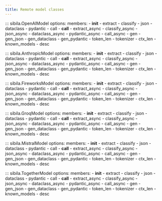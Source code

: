 ```yaml
---
title: Remote model classes
---
```


::: sibila.OpenAIModel
    options:
        members:
            - __init__
            - extract
            - classify
            - json
            - dataclass
            - pydantic
            - call
            - __call__
            - extract_async
            - classify_async
            - json_async
            - dataclass_async
            - pydantic_async
            - call_async
            - gen
            - gen_json
            - gen_dataclass
            - gen_pydantic
            - token_len
            - tokenizer
            - ctx_len
            - known_models
            - desc

::: sibila.AnthropicModel
    options:
        members:
            - __init__
            - extract
            - classify
            - json
            - dataclass
            - pydantic
            - call
            - __call__
            - extract_async
            - classify_async
            - json_async
            - dataclass_async
            - pydantic_async
            - call_async
            - gen
            - gen_json
            - gen_dataclass
            - gen_pydantic
            - token_len
            - tokenizer
            - ctx_len
            - known_models
            - desc

::: sibila.FireworksModel
    options:
        members:
            - __init__
            - extract
            - classify
            - json
            - dataclass
            - pydantic
            - call
            - __call__
            - extract_async
            - classify_async
            - json_async
            - dataclass_async
            - pydantic_async
            - call_async
            - gen
            - gen_json
            - gen_dataclass
            - gen_pydantic
            - token_len
            - tokenizer
            - ctx_len
            - known_models
            - desc

::: sibila.GroqModel
    options:
        members:
            - __init__
            - extract
            - classify
            - json
            - dataclass
            - pydantic
            - call
            - __call__
            - extract_async
            - classify_async
            - json_async
            - dataclass_async
            - pydantic_async
            - call_async
            - gen
            - gen_json
            - gen_dataclass
            - gen_pydantic
            - token_len
            - tokenizer
            - ctx_len
            - known_models
            - desc

::: sibila.MistralModel
    options:
        members:
            - __init__
            - extract
            - classify
            - json
            - dataclass
            - pydantic
            - call
            - __call__
            - extract_async
            - classify_async
            - json_async
            - dataclass_async
            - pydantic_async
            - call_async
            - gen
            - gen_json
            - gen_dataclass
            - gen_pydantic
            - token_len
            - tokenizer
            - ctx_len
            - known_models
            - desc

::: sibila.TogetherModel
    options:
        members:
            - __init__
            - extract
            - classify
            - json
            - dataclass
            - pydantic
            - call
            - __call__
            - extract_async
            - classify_async
            - json_async
            - dataclass_async
            - pydantic_async
            - call_async
            - gen
            - gen_json
            - gen_dataclass
            - gen_pydantic
            - token_len
            - tokenizer
            - ctx_len
            - known_models
            - desc




